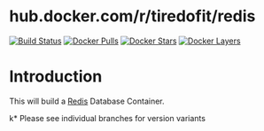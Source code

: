 # hub.docker.com/r/tiredofit/redis

[![Build Status](https://img.shields.io/github/actions/workflow/status/tiredofit/docker-redis/main.yml?branch=main&style=flat-square)](https://github.com/tiredofit/docker-redis/actions)
[![Docker Pulls](https://img.shields.io/docker/pulls/tiredofit/redis.svg)](https://hub.docker.com/r/tiredofit/redis)
[![Docker Stars](https://img.shields.io/docker/stars/tiredofit/redis.svg)](https://hub.docker.com/r/tiredofit/redis)
[![Docker 
Layers](https://images.microbadger.com/badges/image/tiredofit/redis.svg)](https://microbadger.com/images/tiredofit/redis)

# Introduction

This will build a [Redis](https://www.redis.org) Database Container.

k* Please see individual branches for version variants

